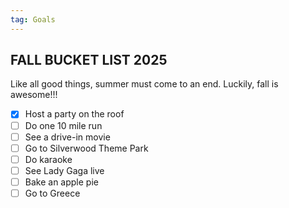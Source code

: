 ```yaml
---
tag: Goals
---
```


## FALL BUCKET LIST 2025

Like all good things, summer must come to an end. Luckily, fall is awesome!!!

- [x] Host a party on the roof
- [ ] Do one 10 mile run
- [ ] See a drive-in movie
- [ ] Go to Silverwood Theme Park
- [ ] Do karaoke
- [ ] See Lady Gaga live
- [ ] Bake an apple pie
- [ ] Go to Greece
